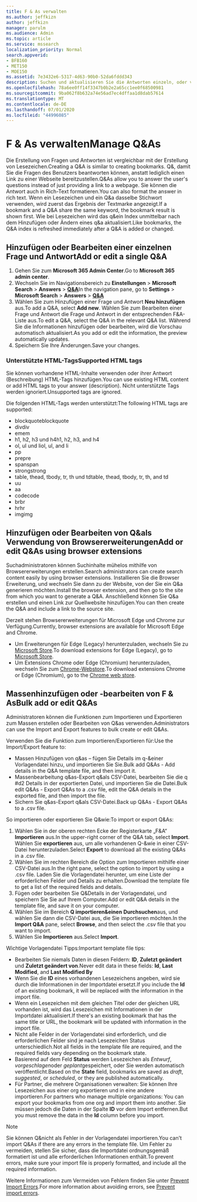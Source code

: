 ```yaml
---
title: F & As verwalten
ms.author: jeffkizn
author: jeffkizn
manager: parulm
ms.audience: Admin
ms.topic: article
ms.service: mssearch
localization_priority: Normal
search.appverid:
- BFB160
- MET150
- MOE150
ms.assetid: 7e3432e6-5317-4d63-90b0-52da6fddd343
description: Suchen und aktualisieren Sie die Antworten einzeln, oder verwenden Sie die verfügbaren Microsoft-Such Tools, um Q&als alle gleichzeitig zu bearbeiten.
ms.openlocfilehash: 78a6ee0ff14f3347b0b2e2a65cc1ee0f68500981
ms.sourcegitcommit: 9ba062f8b632a74e56ad7ec4dffaa1d8dab57614
ms.translationtype: MT
ms.contentlocale: de-DE
ms.lasthandoff: 07/01/2020
ms.locfileid: "44996085"
---
```

# <a name="manage-qas"></a><span data-ttu-id="ce605-103">F & As verwalten</span><span class="sxs-lookup"><span data-stu-id="ce605-103">Manage Q&As</span></span>

<span data-ttu-id="ce605-104">Die Erstellung von Fragen und Antworten ist vergleichbar mit der Erstellung von Lesezeichen.</span><span class="sxs-lookup"><span data-stu-id="ce605-104">Creating a Q&A is similar to creating bookmarks.</span></span> <span data-ttu-id="ce605-105">Q&, damit Sie die Fragen des Benutzers beantworten können, anstatt lediglich einen Link zu einer Webseite bereitzustellen.</span><span class="sxs-lookup"><span data-stu-id="ce605-105">Q&As allow you to answer the user's questions instead of just providing a link to a webpage.</span></span> <span data-ttu-id="ce605-106">Sie können die Antwort auch in Rich-Text formatieren.</span><span class="sxs-lookup"><span data-stu-id="ce605-106">You can also format the answer in rich text.</span></span> <span data-ttu-id="ce605-107">Wenn ein Lesezeichen und ein Q&a dasselbe Stichwort verwenden, wird zuerst das Ergebnis der Textmarke angezeigt.</span><span class="sxs-lookup"><span data-stu-id="ce605-107">If a bookmark and a Q&A share the same keyword, the bookmark result is shown first.</span></span> <span data-ttu-id="ce605-108">Wie bei Lesezeichen wird das q&ein Index unmittelbar nach dem Hinzufügen oder Ändern eines q&a aktualisiert.</span><span class="sxs-lookup"><span data-stu-id="ce605-108">Like bookmarks, the Q&A index is refreshed immediately after a Q&A is added or changed.</span></span>

## <a name="add-or-edit-a-single-qa"></a><span data-ttu-id="ce605-109">Hinzufügen oder Bearbeiten einer einzelnen Frage und Antwort</span><span class="sxs-lookup"><span data-stu-id="ce605-109">Add or edit a single Q&A</span></span>

1. <span data-ttu-id="ce605-110">Gehen Sie zum **Microsoft 365 Admin Center**.</span><span class="sxs-lookup"><span data-stu-id="ce605-110">Go to **Microsoft 365 admin center**.</span></span>
1. <span data-ttu-id="ce605-111">Wechseln Sie im Navigationsbereich zu **Einstellungen**  >  **Microsoft Search**  >  **Answers**  >  [**Q&A**](https://admin.microsoft.com/Adminportal/Home#/MicrosoftSearch/qnas)</span><span class="sxs-lookup"><span data-stu-id="ce605-111">In the navigation pane, go to **Settings** > **Microsoft Search** > **Answers** > [**Q&A**](https://admin.microsoft.com/Adminportal/Home#/MicrosoftSearch/qnas)</span></span>
1. <span data-ttu-id="ce605-112">Wählen Sie zum Hinzufügen einer Frage und Antwort **Neu hinzufügen** aus.</span><span class="sxs-lookup"><span data-stu-id="ce605-112">To add a Q&A, select **Add new**.</span></span>
<span data-ttu-id="ce605-113">Wählen Sie zum Bearbeiten einer Frage und Antwort die Frage und Antwort in der entsprechenden F&A-Liste aus.</span><span class="sxs-lookup"><span data-stu-id="ce605-113">To edit a Q&A, select the Q&A in the relevant Q&A list.</span></span> <span data-ttu-id="ce605-114">Während Sie die Informationen hinzufügen oder bearbeiten, wird die Vorschau automatisch aktualisiert.</span><span class="sxs-lookup"><span data-stu-id="ce605-114">As you add or edit the information, the preview automatically updates.</span></span>
1. <span data-ttu-id="ce605-115">Speichern Sie Ihre Änderungen.</span><span class="sxs-lookup"><span data-stu-id="ce605-115">Save your changes.</span></span>

### <a name="supported-html-tags"></a><span data-ttu-id="ce605-116">Unterstützte HTML-Tags</span><span class="sxs-lookup"><span data-stu-id="ce605-116">Supported HTML tags</span></span>

<span data-ttu-id="ce605-117">Sie können vorhandene HTML-Inhalte verwenden oder ihrer Antwort (Beschreibung) HTML-Tags hinzufügen.</span><span class="sxs-lookup"><span data-stu-id="ce605-117">You can use existing HTML content or add HTML tags to your answer (description).</span></span> <span data-ttu-id="ce605-118">Nicht unterstützte Tags werden ignoriert.</span><span class="sxs-lookup"><span data-stu-id="ce605-118">Unsupported tags are ignored.</span></span>

<span data-ttu-id="ce605-119">Die folgenden HTML-Tags werden unterstützt:</span><span class="sxs-lookup"><span data-stu-id="ce605-119">The following HTML tags are supported:</span></span>

- <span data-ttu-id="ce605-120">blockquote</span><span class="sxs-lookup"><span data-stu-id="ce605-120">blockquote</span></span>
- <span data-ttu-id="ce605-121">div</span><span class="sxs-lookup"><span data-stu-id="ce605-121">div</span></span>
- <span data-ttu-id="ce605-122">em</span><span class="sxs-lookup"><span data-stu-id="ce605-122">em</span></span>
- <span data-ttu-id="ce605-123">h1, h2, h3 und h4</span><span class="sxs-lookup"><span data-stu-id="ce605-123">h1, h2, h3, and h4</span></span>
- <span data-ttu-id="ce605-124">ol, ul und li</span><span class="sxs-lookup"><span data-stu-id="ce605-124">ol, ul, and li</span></span>
- <span data-ttu-id="ce605-125">p</span><span class="sxs-lookup"><span data-stu-id="ce605-125">p</span></span>
- <span data-ttu-id="ce605-126">pre</span><span class="sxs-lookup"><span data-stu-id="ce605-126">pre</span></span>
- <span data-ttu-id="ce605-127">span</span><span class="sxs-lookup"><span data-stu-id="ce605-127">span</span></span>
- <span data-ttu-id="ce605-128">strong</span><span class="sxs-lookup"><span data-stu-id="ce605-128">strong</span></span>
- <span data-ttu-id="ce605-129">table, thead, tbody, tr, th und td</span><span class="sxs-lookup"><span data-stu-id="ce605-129">table, thead, tbody, tr, th, and td</span></span>
- <span data-ttu-id="ce605-130">u</span><span class="sxs-lookup"><span data-stu-id="ce605-130">u</span></span>
- <span data-ttu-id="ce605-131">a</span><span class="sxs-lookup"><span data-stu-id="ce605-131">a</span></span>
- <span data-ttu-id="ce605-132">code</span><span class="sxs-lookup"><span data-stu-id="ce605-132">code</span></span>
- <span data-ttu-id="ce605-133">br</span><span class="sxs-lookup"><span data-stu-id="ce605-133">br</span></span>
- <span data-ttu-id="ce605-134">hr</span><span class="sxs-lookup"><span data-stu-id="ce605-134">hr</span></span>
- <span data-ttu-id="ce605-135">img</span><span class="sxs-lookup"><span data-stu-id="ce605-135">img</span></span>

## <a name="add-or-edit-qas-using-browser-extensions"></a><span data-ttu-id="ce605-136">Hinzufügen oder Bearbeiten von Q&als Verwendung von Browsererweiterungen</span><span class="sxs-lookup"><span data-stu-id="ce605-136">Add or edit Q&As using browser extensions</span></span>

<span data-ttu-id="ce605-137">Suchadministratoren können Suchinhalte mühelos mithilfe von Browsererweiterungen erstellen.</span><span class="sxs-lookup"><span data-stu-id="ce605-137">Search administrators can create search content easily by using browser extensions.</span></span> <span data-ttu-id="ce605-138">Installieren Sie die Browser Erweiterung, und wechseln Sie dann zu der Website, von der Sie ein Q&a generieren möchten.</span><span class="sxs-lookup"><span data-stu-id="ce605-138">Install the browser extension, and then go to the site from which you want to generate a Q&A.</span></span> <span data-ttu-id="ce605-139">Anschließend können Sie Q&a erstellen und einen Link zur Quellwebsite hinzufügen.</span><span class="sxs-lookup"><span data-stu-id="ce605-139">You can then create the Q&A and include a link to the source site.</span></span>

<span data-ttu-id="ce605-140">Derzeit stehen Browsererweiterungen für Microsoft Edge und Chrome zur Verfügung.</span><span class="sxs-lookup"><span data-stu-id="ce605-140">Currently, browser extensions are available for Microsoft Edge and Chrome.</span></span>

- <span data-ttu-id="ce605-141">Um Erweiterungen für Edge (Legacy) herunterzuladen, wechseln Sie zu [Microsoft Store](https://www.microsoft.com/p/microsoft-search-content-creator/9nrqdbcbwq55?activetab=pivot:overviewtab).</span><span class="sxs-lookup"><span data-stu-id="ce605-141">To download extensions for Edge (Legacy), go to [Microsoft Store](https://www.microsoft.com/p/microsoft-search-content-creator/9nrqdbcbwq55?activetab=pivot:overviewtab).</span></span>
- <span data-ttu-id="ce605-142">Um Extensions Chrome oder Edge (Chromium) herunterzuladen, wechseln Sie zum [Chrome-Webstore](https://chrome.google.com/webstore/detail/microsoft-search-content/nocnablpaoeecfmfnjoheefkogmleipm).</span><span class="sxs-lookup"><span data-stu-id="ce605-142">To download extensions Chrome or Edge (Chromium), go to the [Chrome web store](https://chrome.google.com/webstore/detail/microsoft-search-content/nocnablpaoeecfmfnjoheefkogmleipm).</span></span>

## <a name="bulk-add-or-edit-qas"></a><span data-ttu-id="ce605-143">Massenhinzufügen oder -bearbeiten von F & As</span><span class="sxs-lookup"><span data-stu-id="ce605-143">Bulk add or edit Q&As</span></span>

<span data-ttu-id="ce605-144">Administratoren können die Funktionen zum Importieren und Exportieren zum Massen erstellen oder Bearbeiten von Q&as verwenden.</span><span class="sxs-lookup"><span data-stu-id="ce605-144">Administrators can use the Import and Export features to bulk create or edit Q&As.</span></span>

<span data-ttu-id="ce605-145">Verwenden Sie die Funktion zum Importieren/Exportieren für:</span><span class="sxs-lookup"><span data-stu-id="ce605-145">Use the Import/Export feature to:</span></span>

- <span data-ttu-id="ce605-146">Massen Hinzufügen von q&as – fügen Sie Details im q-&einer Vorlagendatei hinzu, und importieren Sie Sie.</span><span class="sxs-lookup"><span data-stu-id="ce605-146">Bulk add Q&As - Add details in the Q&A template file, and then import it.</span></span>
- <span data-ttu-id="ce605-147">Massenbearbeitung q&as-Export q&als CSV-Datei, bearbeiten Sie die q #d2 Details in der exportierten Datei, und importieren Sie die Datei.</span><span class="sxs-lookup"><span data-stu-id="ce605-147">Bulk edit Q&As - Export Q&As to a .csv file, edit the Q&A details in the exported file, and then import the file.</span></span>
- <span data-ttu-id="ce605-148">Sichern Sie q&as-Export q&als CSV-Datei.</span><span class="sxs-lookup"><span data-stu-id="ce605-148">Back up Q&As - Export Q&As to a .csv file.</span></span>

<span data-ttu-id="ce605-149">So importieren oder exportieren Sie Q&wie:</span><span class="sxs-lookup"><span data-stu-id="ce605-149">To import or export Q&As:</span></span>

1. <span data-ttu-id="ce605-150">Wählen Sie in der oberen rechten Ecke der Registerkarte „F&A“ **Importieren** aus.</span><span class="sxs-lookup"><span data-stu-id="ce605-150">In the upper-right corner of the Q&A tab, select **Import**.</span></span>
<span data-ttu-id="ce605-151">Wählen Sie **exportieren** aus, um alle vorhandenen Q-&wie in einer CSV-Datei herunterzuladen.</span><span class="sxs-lookup"><span data-stu-id="ce605-151">Select **Export** to download all the existing Q&As in a .csv file.</span></span>
1. <span data-ttu-id="ce605-152">Wählen Sie im rechten Bereich die Option zum Importieren mithilfe einer CSV-Datei aus.</span><span class="sxs-lookup"><span data-stu-id="ce605-152">In the right pane, select the option to import by using a .csv file.</span></span> <span data-ttu-id="ce605-153">Laden Sie die Vorlagendatei herunter, um eine Liste der erforderlichen Felder und Details zu erhalten.</span><span class="sxs-lookup"><span data-stu-id="ce605-153">Download the template file to get a list of the required fields and details.</span></span>
1. <span data-ttu-id="ce605-154">Fügen oder bearbeiten Sie Q&Details in der Vorlagendatei, und speichern Sie Sie auf Ihrem Computer.</span><span class="sxs-lookup"><span data-stu-id="ce605-154">Add or edit Q&A details in the template file, and save it on your computer.</span></span>
1. <span data-ttu-id="ce605-155">Wählen Sie im Bereich **Q importieren&einen** **Durchsuchen**aus, und wählen Sie dann die CSV-Datei aus, die Sie importieren möchten.</span><span class="sxs-lookup"><span data-stu-id="ce605-155">In the **Import Q&A** pane, select **Browse**, and then select the .csv file that you want to import.</span></span>
1. <span data-ttu-id="ce605-156">Wählen Sie **Importieren** aus.</span><span class="sxs-lookup"><span data-stu-id="ce605-156">Select **Import**.</span></span>

<span data-ttu-id="ce605-157">Wichtige Vorlagendatei Tipps:</span><span class="sxs-lookup"><span data-stu-id="ce605-157">Important template file tips:</span></span>

- <span data-ttu-id="ce605-158">Bearbeiten Sie niemals Daten in diesen Feldern: **ID**, **Zuletzt geändert** und **Zuletzt geändert von**.</span><span class="sxs-lookup"><span data-stu-id="ce605-158">Never edit data in these fields: **Id**, **Last Modified**, and **Last Modified By**</span></span>
- <span data-ttu-id="ce605-159">Wenn Sie die **ID** eines vorhandenen Lesezeichens angeben, wird sie durch die Informationen in der Importdatei ersetzt.</span><span class="sxs-lookup"><span data-stu-id="ce605-159">If you include the **Id** of an existing bookmark, it will be replaced with the information in the import file.</span></span>
- <span data-ttu-id="ce605-160">Wenn ein Lesezeichen mit dem gleichen Titel oder der gleichen URL vorhanden ist, wird das Lesezeichen mit Informationen in der Importdatei aktualisiert.</span><span class="sxs-lookup"><span data-stu-id="ce605-160">If there's an existing bookmark that has the same title or URL, the bookmark will be updated with information in the import file.</span></span>
- <span data-ttu-id="ce605-161">Nicht alle Felder in der Vorlagendatei sind erforderlich, und die erforderlichen Felder sind je nach Lesezeichen Status unterschiedlich.</span><span class="sxs-lookup"><span data-stu-id="ce605-161">Not all fields in the template file are required, and the required fields vary depending on the bookmark state.</span></span>
- <span data-ttu-id="ce605-162">Basierend auf dem Feld **Status** werden Lesezeichen als *Entwurf*, *vorgeschlagen*oder *geplant*gespeichert, oder Sie werden automatisch veröffentlicht.</span><span class="sxs-lookup"><span data-stu-id="ce605-162">Based on the **State** field, bookmarks are saved as *draft*, *suggested*, or *scheduled*, or they are published automatically.</span></span>
- <span data-ttu-id="ce605-163">Für Partner, die mehrere Organisationen verwalten: Sie können Ihre Lesezeichen aus einer org exportieren und in eine andere importieren.</span><span class="sxs-lookup"><span data-stu-id="ce605-163">For partners who manage multiple organizations: You can export your bookmarks from one org and import them into another.</span></span> <span data-ttu-id="ce605-164">Sie müssen jedoch die Daten in der Spalte **ID** vor dem Import entfernen.</span><span class="sxs-lookup"><span data-stu-id="ce605-164">But you must remove the data in the **Id** column before you import.</span></span>

> [!NOTE]
> <span data-ttu-id="ce605-165">Sie können Q&nicht als Fehler in der Vorlagendatei importieren.</span><span class="sxs-lookup"><span data-stu-id="ce605-165">You can't import Q&As if there are any errors in the template file.</span></span> <span data-ttu-id="ce605-166">Um Fehler zu vermeiden, stellen Sie sicher, dass die Importdatei ordnungsgemäß formatiert ist und alle erforderlichen Informationen enthält.</span><span class="sxs-lookup"><span data-stu-id="ce605-166">To prevent errors, make sure your import file is properly formatted, and include all the required information.</span></span>

<span data-ttu-id="ce605-167">Weitere Informationen zum Vermeiden von Fehlern finden Sie unter [Prevent Import Errors](manage-bookmarks.md#prevent-import-errors).</span><span class="sxs-lookup"><span data-stu-id="ce605-167">For more information about avoiding errors, see [Prevent import errors](manage-bookmarks.md#prevent-import-errors).</span></span>
